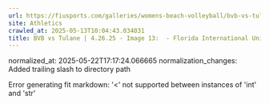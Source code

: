 ```yaml
---
url: https://fiusports.com/galleries/womens-beach-volleyball/bvb-vs-tulane-4-26-25/image-13/358/62877/
site: Athletics
crawled_at: 2025-05-13T10:04:43.034031
title: BVB vs Tulane | 4.26.25 - Image 13:  - Florida International University
---
```

normalized_at: 2025-05-22T17:17:24.066665
normalization_changes: Added trailing slash to directory path

Error generating fit markdown: '<' not supported between instances of 'int' and 'str'